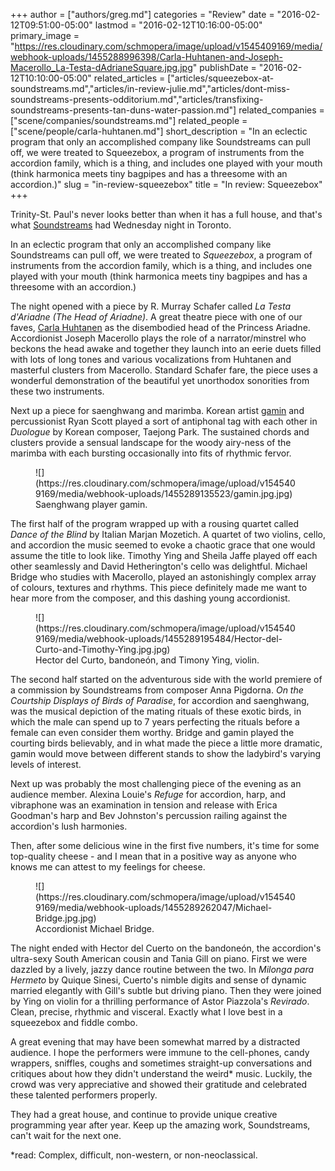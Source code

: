 +++
author = ["authors/greg.md"]
categories = "Review"
date = "2016-02-12T09:51:00-05:00"
lastmod = "2016-02-12T10:16:00-05:00"
primary_image = "https://res.cloudinary.com/schmopera/image/upload/v1545409169/media/webhook-uploads/1455288996398/Carla-Huhtanen-and-Joseph-Macerollo_La-Testa-dAdrianeSquare.jpg.jpg"
publishDate = "2016-02-12T10:10:00-05:00"
related_articles = ["articles/squeezebox-at-soundstreams.md","articles/in-review-julie.md","articles/dont-miss-soundstreams-presents-odditorium.md","articles/transfixing-soundstreams-presents-tan-duns-water-passion.md"]
related_companies = ["scene/companies/soundstreams.md"]
related_people = ["scene/people/carla-huhtanen.md"]
short_description = "In an eclectic program that only an accomplished company like Soundstreams can pull off, we were treated to Squeezebox, a program of instruments from the accordion family, which is a thing, and includes one played with your mouth (think harmonica meets tiny bagpipes and has a threesome with an accordion.)"
slug = "in-review-squeezebox"
title = "In review: Squeezebox"
+++

Trinity-St. Paul's never looks better than when it has a full house, and that's what [Soundstreams](/scene/companies/soundstreams/) had Wednesday night in Toronto.

In an eclectic program that only an accomplished company like Soundstreams can pull off, we were treated to *Squeezebox*, a program of instruments from the accordion family, which is a thing, and includes one played with your mouth (think harmonica meets tiny bagpipes and has a threesome with an accordion.) 

The night opened with a piece by R. Murray Schafer called *La Testa d'Ariadne (The Head of Ariadne)*. A great theatre piece with one of our faves, [Carla Huhtanen](/scene/people/carla-huhtanen/) as the disembodied head of the Princess Ariadne. Accordionist Joseph Macerollo plays the role of a narrator/minstrel who beckons the head awake and together they launch into an eerie duets filled with lots of long tones and various vocalizations from Huhtanen and masterful clusters from Macerollo. Standard Schafer fare, the piece uses a wonderful demonstration of the beautiful yet unorthodox sonorities from these two instruments.

Next up a piece for saenghwang and marimba. Korean artist [gamin](http://gamin-music.com/profile?ckattempt=1) and percussionist Ryan Scott played a sort of antiphonal tag with each other in *Duologue* by Korean composer, Taejong Park. The sustained chords and clusters provide a sensual landscape for the woody airy-ness of the marimba with each bursting occasionally into fits of rhythmic fervor.

<figure data-type="image">
![](https://res.cloudinary.com/schmopera/image/upload/v1545409169/media/webhook-uploads/1455289135523/gamin.jpg.jpg)<figcaption>Saenghwang player gamin.</figcaption>
</figure>

The first half of the program wrapped up with a rousing quartet called *Dance of the Blind* by Italian Marjan Mozetich. A quartet of two violins, cello, and accordion the music seemed to evoke a chaotic grace that one would assume the title to look like. Timothy Ying and Sheila Jaffe played off each other seamlessly and David Hetherington's cello was delightful. Michael Bridge who studies with Macerollo, played an astonishingly complex array of colours, textures and rhythms. This piece definitely made me want to hear more from the composer, and this dashing young accordionist.

<figure data-type="image">
![](https://res.cloudinary.com/schmopera/image/upload/v1545409169/media/webhook-uploads/1455289195484/Hector-del-Curto-and-Timothy-Ying.jpg.jpg)<figcaption>Hector del Curto, bandoneón, and Timony Ying, violin.</figcaption>
</figure>

The second half started on the adventurous side with the world premiere of a commission by Soundstreams from composer Anna Pigdorna. *On the Courtship Displays of Birds of Paradise*, for accordion and saenghwang, was the musical depiction of the mating rituals of these exotic birds, in which the male can spend up to 7 years perfecting the rituals before a female can even consider them worthy. Bridge and gamin played the courting birds believably, and in what made the piece a little more dramatic, gamin would move between different stands to show the ladybird's varying levels of interest.

Next up was probably the most challenging piece of the evening as an audience member. Alexina Louie's *Refuge* for accordion, harp, and vibraphone was an examination in tension and release with Erica Goodman's harp and Bev Johnston's percussion railing against the accordion's lush harmonies.

Then, after some delicious wine in the first five numbers, it's time for some top-quality cheese - and I mean that in a positive way as anyone who knows me can attest to my feelings for cheese.

<figure data-type="image">
![](https://res.cloudinary.com/schmopera/image/upload/v1545409169/media/webhook-uploads/1455289262047/Michael-Bridge.jpg.jpg)
<figcaption>Accordionist Michael Bridge.</figcaption>
</figure>

The night ended with Hector del Cuerto on the bandoneón, the accordion's ultra-sexy South American cousin and Tania Gill on piano. First we were dazzled by a lively, jazzy dance routine between the two. In *Milonga para Hermeto* by Quique Sinesi, Cuerto's nimble digits and sense of dynamic married elegantly with Gill's subtle but driving piano. Then they were joined by Ying on violin for a thrilling performance of Astor Piazzola's *Revirado*. Clean, precise, rhythmic and visceral. Exactly what I love best in a squeezebox and fiddle combo.

A great evening that may have been somewhat marred by a distracted audience. I hope the performers were immune to the cell-phones, candy wrappers, sniffles, coughs and sometimes straight-up conversations and critiques about how they didn't understand the weird\* music. Luckily,  the crowd was very appreciative and showed their gratitude and celebrated these talented performers properly.

They had a great house, and continue to provide unique creative programming year after year. Keep up the amazing work, Soundstreams, can't wait for the next one.


*read: Complex, difficult, non-western, or non-neoclassical.
